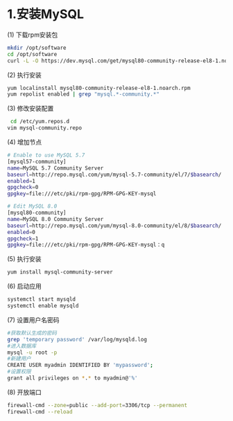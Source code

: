 # 1.安装MySQL

(1) 下载rpm安装包

```bash
mkdir /opt/software
cd /opt/software
curl -L -O https://dev.mysql.com/get/mysql80-community-release-el8-1.noarch.rpm
```

(2) 执行安装

```bash
yum localinstall mysql80-community-release-el8-1.noarch.rpm
yum repolist enabled | grep "mysql.*-community.*"
```

(3) 修改安装配置

```bash
 cd /etc/yum.repos.d
vim mysql-community.repo
```

(4) 增加节点

```bash
# Enable to use MySQL 5.7
[mysql57-community]
name=MySQL 5.7 Community Server
baseurl=http://repo.mysql.com/yum/mysql-5.7-community/el/7/$basearch/
enabled=1
gpgcheck=0
gpgkey=file:///etc/pki/rpm-gpg/RPM-GPG-KEY-mysql

# Edit MySQL 8.0
[mysql80-community]
name=MySQL 8.0 Community Server
baseurl=http://repo.mysql.com/yum/mysql-8.0-community/el/8/$basearch/
enabled=0
gpgcheck=1
gpgkey=file:///etc/pki/rpm-gpg/RPM-GPG-KEY-mysql：q
```

(5) 执行安装

```bash
yum install mysql-community-server
```

(6) 启动应用

```bash
systemctl start mysqld
systemctl enable mysqld
```

(7)  设置用户名密码

```bash
#获取默认生成的密码
grep 'temporary password' /var/log/mysqld.log
#进入数据库
mysql -u root -p
#新建用户
CREATE USER myadmin IDENTIFIED BY 'mypassword';
#设置权限
grant all privileges on *.* to myadmin@'%'
```

(8) 开放端口

```bash
firewall-cmd --zone=public --add-port=3306/tcp --permanent
firewall-cmd --reload
```

